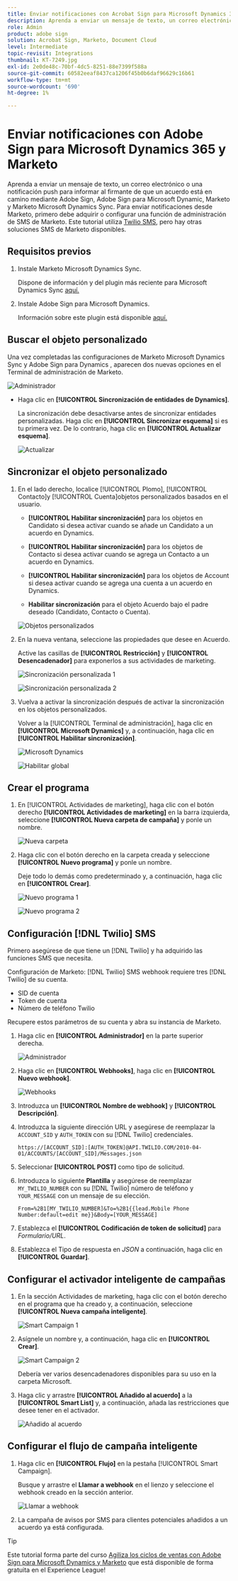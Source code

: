 ```yaml
---
title: Enviar notificaciones con Acrobat Sign para Microsoft Dynamics 365 y Marketo
description: Aprenda a enviar un mensaje de texto, un correo electrónico o una notificación push para informar al firmante de que un acuerdo está en camino
role: Admin
product: adobe sign
solution: Acrobat Sign, Marketo, Document Cloud
level: Intermediate
topic-revisit: Integrations
thumbnail: KT-7249.jpg
exl-id: 2e0de48c-70bf-4dc5-8251-88e7399f588a
source-git-commit: 60582eeaf8437ca1206f45b0b6daf96629c16b61
workflow-type: tm+mt
source-wordcount: '690'
ht-degree: 1%

---
```


# Enviar notificaciones con Adobe Sign para Microsoft Dynamics 365 y Marketo

Aprenda a enviar un mensaje de texto, un correo electrónico o una notificación push para informar al firmante de que un acuerdo está en camino mediante Adobe Sign, Adobe Sign para Microsoft Dynamic, Marketo y Marketo Microsoft Dynamics Sync. Para enviar notificaciones desde Marketo, primero debe adquirir o configurar una función de administración de SMS de Marketo. Este tutorial utiliza [Twilio SMS](https://launchpoint.marketo.com/twilio/twilio-sms-for-marketo/), pero hay otras soluciones SMS de Marketo disponibles.

## Requisitos previos

1. Instale Marketo Microsoft Dynamics Sync.

   Dispone de información y del plugin más reciente para Microsoft Dynamics Sync [aquí.](https://experienceleague.adobe.com/docs/marketo/using/product-docs/crm-sync/microsoft-dynamics/marketo-plugin-releases-for-microsoft-dynamics.html)

1. Instale Adobe Sign para Microsoft Dynamics.

   Información sobre este plugin está disponible [aquí.](https://helpx.adobe.com/ca/sign/using/microsoft-dynamics-integration-installation-guide.html)

## Buscar el objeto personalizado

Una vez completadas las configuraciones de Marketo Microsoft Dynamics Sync y Adobe Sign para Dynamics , aparecen dos nuevas opciones en el Terminal de administración de Marketo.

![Administrador](assets/adminTerminal.png)

* Haga clic en **[!UICONTROL Sincronización de entidades de Dynamics]**.

   La sincronización debe desactivarse antes de sincronizar entidades personalizadas. Haga clic en **[!UICONTROL Sincronizar esquema]** si es tu primera vez. De lo contrario, haga clic en **[!UICONTROL Actualizar esquema]**.

   ![Actualizar](assets/refreshSchema.png)

## Sincronizar el objeto personalizado

1. En el lado derecho, localice [!UICONTROL Plomo], [!UICONTROL Contacto]y [!UICONTROL Cuenta]objetos personalizados basados en el usuario.

   * **[!UICONTROL Habilitar sincronización]** para los objetos en Candidato si desea activar cuando se añade un Candidato a un acuerdo en Dynamics.

   * **[!UICONTROL Habilitar sincronización]** para los objetos de Contacto si desea activar cuando se agrega un Contacto a un acuerdo en Dynamics.

   * **[!UICONTROL Habilitar sincronización]** para los objetos de Account si desea activar cuando se agrega una cuenta a un acuerdo en Dynamics.

   * **Habilitar sincronización** para el objeto Acuerdo bajo el padre deseado (Candidato, Contacto o Cuenta).

   ![Objetos personalizados](assets/enableSyncDynamics.png)

1. En la nueva ventana, seleccione las propiedades que desee en Acuerdo.

   Active las casillas de **[!UICONTROL Restricción]** y **[!UICONTROL Desencadenador]** para exponerlos a sus actividades de marketing.

   ![Sincronización personalizada 1](assets/entitySync1.png)

   ![Sincronización personalizada 2](assets/entitySync2.png)

1. Vuelva a activar la sincronización después de activar la sincronización en los objetos personalizados.

   Volver a la [!UICONTROL Terminal de administración], haga clic en **[!UICONTROL Microsoft Dynamics]** y, a continuación, haga clic en **[!UICONTROL Habilitar sincronización]**.

   ![Microsoft Dynamics](assets/microsoftDynamics.png)

   ![Habilitar global](assets/enableGlobalDynamics.png)

## Crear el programa

1. En [!UICONTROL Actividades de marketing], haga clic con el botón derecho **[!UICONTROL Actividades de marketing]** en la barra izquierda, seleccione **[!UICONTROL Nueva carpeta de campaña]** y ponle un nombre.

   ![Nueva carpeta](assets/newFolder.png)

1. Haga clic con el botón derecho en la carpeta creada y seleccione **[!UICONTROL Nuevo programa]** y ponle un nombre.

   Deje todo lo demás como predeterminado y, a continuación, haga clic en **[!UICONTROL Crear]**.

   ![Nuevo programa 1](assets/newProgram1.png)

   ![Nuevo programa 2](assets/newProgram2.png)

## Configuración [!DNL Twilio] SMS

Primero asegúrese de que tiene un [!DNL Twilio] y ha adquirido las funciones SMS que necesita.

Configuración de Marketo: [!DNL Twilio] SMS webhook requiere tres [!DNL Twilio] de su cuenta.

* SID de cuenta
* Token de cuenta
* Número de teléfono Twilio

Recupere estos parámetros de su cuenta y abra su instancia de Marketo.

1. Haga clic en **[!UICONTROL Administrador]** en la parte superior derecha.

   ![Administrador](assets/adminTab.png)

1. Haga clic en **[!UICONTROL Webhooks]**, haga clic en **[!UICONTROL Nuevo webhook]**.

   ![Webhooks](assets/webhooks.png)

1. Introduzca un **[!UICONTROL Nombre de webhook]** y **[!UICONTROL Descripción]**.

1. Introduzca la siguiente dirección URL y asegúrese de reemplazar la `ACCOUNT_SID` y `AUTH_TOKEN` con su [!DNL Twilio] credenciales.

   ```
   https://[ACCOUNT_SID]:[AUTH_TOKEN]@API.TWILIO.COM/2010-04-01/ACCOUNTS/[ACCOUNT_SID]/Messages.json
   ```

1. Seleccionar **[!UICONTROL POST]** como tipo de solicitud.

1. Introduzca lo siguiente **Plantilla** y asegúrese de reemplazar `MY_TWILIO_NUMBER` con su [!DNL Twilio] número de teléfono y `YOUR_MESSAGE` con un mensaje de su elección.

   ```
   From=%2B1[MY_TWILIO_NUMBER]&To=%2B1{{lead.Mobile Phone Number:default=edit me}}&Body=[YOUR_MESSAGE]
   ```

1. Establezca el **[!UICONTROL Codificación de token de solicitud]** para *Formulario/URL*.

1. Establezca el Tipo de respuesta en *JSON* a continuación, haga clic en **[!UICONTROL Guardar]**.

## Configurar el activador inteligente de campañas

1. En la sección Actividades de marketing, haga clic con el botón derecho en el programa que ha creado y, a continuación, seleccione **[!UICONTROL Nueva campaña inteligente]**.

   ![Smart Campaign 1](assets/smartCampaign1.png)

1. Asígnele un nombre y, a continuación, haga clic en **[!UICONTROL Crear]**.

   ![Smart Campaign 2](assets/smartCampaign3.png)

   Debería ver varios desencadenadores disponibles para su uso en la carpeta Microsoft.

1. Haga clic y arrastre **[!UICONTROL Añadido al acuerdo]** a la **[!UICONTROL Smart List]** y, a continuación, añada las restricciones que desee tener en el activador.

   ![Añadido al acuerdo](assets/addedToAgreementDynamics.png)

## Configurar el flujo de campaña inteligente

1. Haga clic en **[!UICONTROL Flujo]** en la pestaña [!UICONTROL Smart Campaign].

   Busque y arrastre el **Llamar a webhook** en el lienzo y seleccione el webhook creado en la sección anterior.

   ![Llamar a webhook](assets/callWebhook.png)

1. La campaña de avisos por SMS para clientes potenciales añadidos a un acuerdo ya está configurada.
>[!TIP]
>
>Este tutorial forma parte del curso [Agiliza los ciclos de ventas con Adobe Sign para Microsoft Dynamics y Marketo](https://experienceleague.adobe.com/?recommended=Sign-U-1-2021.1) que está disponible de forma gratuita en el Experience League!